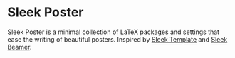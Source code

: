 # Sleek Poster

Sleek Poster is a minimal collection of LaTeX packages and settings that ease the writing of beautiful posters. Inspired by [Sleek Template](https://github.com/francois-rozet/sleek-template) and [Sleek Beamer](https://github.com/francois-rozet/sleek-beamer).
